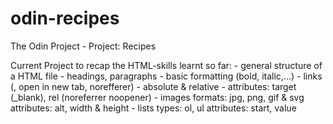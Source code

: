 # odin-recipes
The Odin Project - Project: Recipes

Current Project to recap the HTML-skills learnt so far:
    - general structure of a HTML file
    - headings, paragraphs
    - basic formatting (bold, italic,...)
    - links (, open in new tab, norefferer)
        - absolute & relative
        - attributes: target (_blank), rel (noreferrer noopener)
    - images
        formats: jpg, png, gif & svg
        attributes: alt, width & height
    - lists
        types: ol, ul
        attributes: start, value